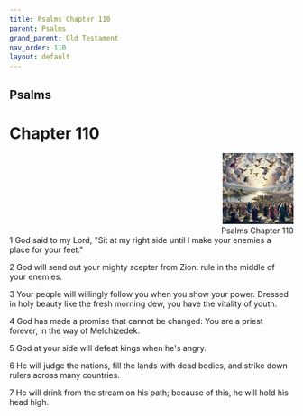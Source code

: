 ```yaml
---
title: Psalms Chapter 110
parent: Psalms
grand_parent: Old Testament
nav_order: 110
layout: default
---
```


## Psalms

# Chapter 110

<div style="clear: both; text-align: right;">
    <img src="/assets/Image/Psalms/500/110.jpg" alt="Psalms Chapter 110" class="chapter-image" style="max-width: 25%; height: auto;"/>
    <figcaption style="font-size: 14px;">Psalms Chapter 110</figcaption>
</div>
1 God said to my Lord, "Sit at my right side until I make your enemies a place for your feet."

2 God will send out your mighty scepter from Zion: rule in the middle of your enemies.

3 Your people will willingly follow you when you show your power. Dressed in holy beauty like the fresh morning dew, you have the vitality of youth.

4 God has made a promise that cannot be changed: You are a priest forever, in the way of Melchizedek.

5 God at your side will defeat kings when he's angry.

6 He will judge the nations, fill the lands with dead bodies, and strike down rulers across many countries.

7 He will drink from the stream on his path; because of this, he will hold his head high.


